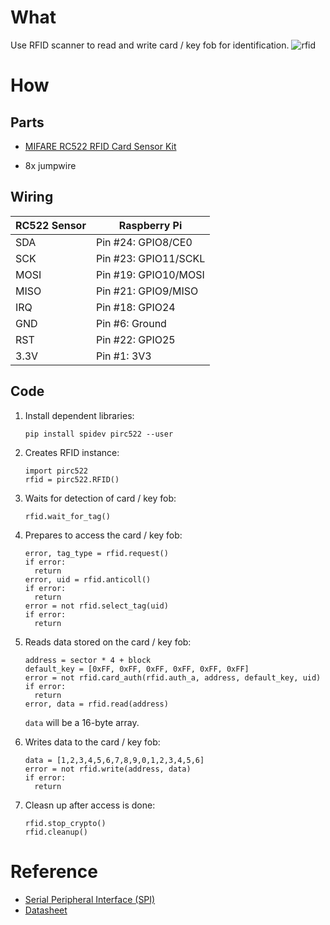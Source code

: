 # What

Use RFID scanner to read and write card / key fob for identification.
![rfid](https://user-images.githubusercontent.com/9627471/51960221-ef080b00-240c-11e9-9181-99f2a2d483cd.jpg)

# How

## Parts

* [MIFARE RC522 RFID Card Sensor Kit](https://www.google.com/search?q=RC522)

* 8x jumpwire

## Wiring

|RC522 Sensor|Raspberry Pi|
|---|---|
|SDA|Pin #24: GPIO8/CE0|
|SCK|Pin #23: GPIO11/SCKL|
|MOSI|Pin #19: GPIO10/MOSI|
|MISO|Pin #21: GPIO9/MISO|
|IRQ|Pin #18: GPIO24|
|GND|Pin #6: Ground|
|RST|Pin #22: GPIO25|
|3.3V|Pin #1: 3V3|


## Code

1. Install dependent libraries:

   ```
   pip install spidev pirc522 --user
   ```

1. Creates RFID instance:

   ```
   import pirc522
   rfid = pirc522.RFID()
   ```

1. Waits for detection of card / key fob:

   ```
   rfid.wait_for_tag()
   ```

1. Prepares to access the card / key fob:

   ```
   error, tag_type = rfid.request()
   if error:
     return
   error, uid = rfid.anticoll()
   if error:
     return
   error = not rfid.select_tag(uid)
   if error:
     return
   ```

1. Reads data stored on the card / key fob:

   ```
   address = sector * 4 + block
   default_key = [0xFF, 0xFF, 0xFF, 0xFF, 0xFF, 0xFF]
   error = not rfid.card_auth(rfid.auth_a, address, default_key, uid)
   if error:
     return
   error, data = rfid.read(address)
   ```

   `data` will be a 16-byte array.

1. Writes data to the card / key fob:

   ```
   data = [1,2,3,4,5,6,7,8,9,0,1,2,3,4,5,6]
   error = not rfid.write(address, data)
   if error:
     return
   ```

1. Cleasn up after access is done:

   ```
   rfid.stop_crypto()
   rfid.cleanup()
   ```

# Reference

* [Serial Peripheral Interface (SPI)](https://learn.sparkfun.com/tutorials/serial-peripheral-interface-spi/all)
* [Datasheet](https://www.nxp.com/docs/en/data-sheet/MF1S50YYX_V1.pdf)
